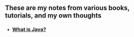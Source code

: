 ## These are my notes from various books, tutorials, and my own thoughts


* ### [What is Java?](https://github.com/LukeHeuser/notes/blob/main/Java/what%20is%20Java.md)
